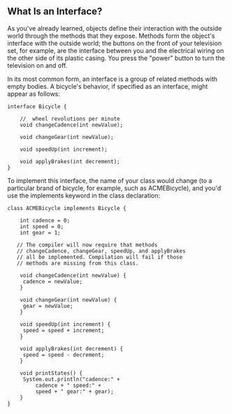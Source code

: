 ## What Is an Interface?

As you've already learned, objects define their interaction with the outside world through the methods that they expose. Methods form the object's interface with the outside world; the buttons on the front of your television set, for example, are the interface between you and the electrical wiring on the other side of its plastic casing. You press the "power" button to turn the television on and off.

In its most common form, an interface is a group of related methods with empty bodies. A bicycle's behavior, if specified as an interface, might appear as follows:

	interface Bicycle {

	    //  wheel revolutions per minute
	    void changeCadence(int newValue);

	    void changeGear(int newValue);

	    void speedUp(int increment);

	    void applyBrakes(int decrement);
	}

To implement this interface, the name of your class would change (to a particular brand of bicycle, for example, such as ACMEBicycle), and you'd use the implements keyword in the class declaration:

	class ACMEBicycle implements Bicycle {

	    int cadence = 0;
	    int speed = 0;
	    int gear = 1;

	   // The compiler will now require that methods
	   // changeCadence, changeGear, speedUp, and applyBrakes
	   // all be implemented. Compilation will fail if those
	   // methods are missing from this class.

	    void changeCadence(int newValue) {
		 cadence = newValue;
	    }

	    void changeGear(int newValue) {
		 gear = newValue;
	    }

	    void speedUp(int increment) {
		 speed = speed + increment;   
	    }

	    void applyBrakes(int decrement) {
		 speed = speed - decrement;
	    }

	    void printStates() {
		 System.out.println("cadence:" +
		     cadence + " speed:" + 
		     speed + " gear:" + gear);
	    }
	}
